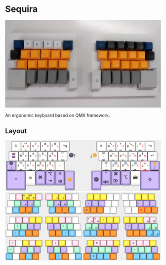 # Sequira

![](pic/sequira.jpg)

An ergonomic keyboard based on QMK framework.

## Layout
![](pic/layout.png)
![](pic/chords.png)
